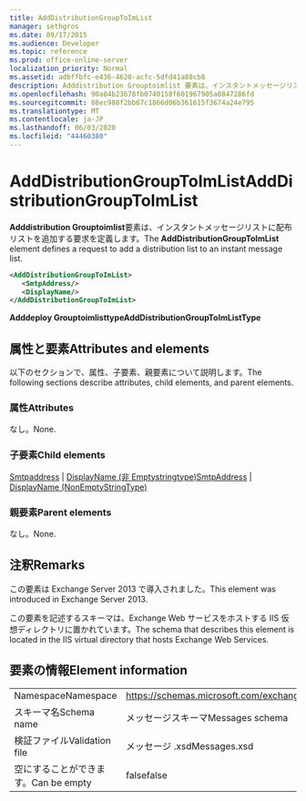 ```yaml
---
title: AddDistributionGroupToImList
manager: sethgros
ms.date: 09/17/2015
ms.audience: Developer
ms.topic: reference
ms.prod: office-online-server
localization_priority: Normal
ms.assetid: adbffbfc-e436-4620-acfc-5dfd41a88cb8
description: Adddistribution Grouptoimlist 要素は、インスタントメッセージリストに配布リストを追加する要求を定義します。
ms.openlocfilehash: 90a84b23678fb0740158f601967905a8847286fd
ms.sourcegitcommit: 88ec988f2bb67c1866d06b361615f3674a24e795
ms.translationtype: MT
ms.contentlocale: ja-JP
ms.lasthandoff: 06/03/2020
ms.locfileid: "44460380"
---
```

# <a name="adddistributiongrouptoimlist"></a><span data-ttu-id="161a6-103">AddDistributionGroupToImList</span><span class="sxs-lookup"><span data-stu-id="161a6-103">AddDistributionGroupToImList</span></span>

<span data-ttu-id="161a6-104">**Adddistribution Grouptoimlist**要素は、インスタントメッセージリストに配布リストを追加する要求を定義します。</span><span class="sxs-lookup"><span data-stu-id="161a6-104">The **AddDistributionGroupToImList** element defines a request to add a distribution list to an instant message list.</span></span> 
  
```XML
<AddDistributionGroupToImList>
   <SmtpAddress/>
   <DisplayName/>
</AddDistributionGroupToImList>
```

 <span data-ttu-id="161a6-105">**Adddeploy Grouptoimlisttype**</span><span class="sxs-lookup"><span data-stu-id="161a6-105">**AddDistributionGroupToImListType**</span></span>
## <a name="attributes-and-elements"></a><span data-ttu-id="161a6-106">属性と要素</span><span class="sxs-lookup"><span data-stu-id="161a6-106">Attributes and elements</span></span>

<span data-ttu-id="161a6-107">以下のセクションで、属性、子要素、親要素について説明します。</span><span class="sxs-lookup"><span data-stu-id="161a6-107">The following sections describe attributes, child elements, and parent elements.</span></span>
  
### <a name="attributes"></a><span data-ttu-id="161a6-108">属性</span><span class="sxs-lookup"><span data-stu-id="161a6-108">Attributes</span></span>

<span data-ttu-id="161a6-109">なし。</span><span class="sxs-lookup"><span data-stu-id="161a6-109">None.</span></span>
  
### <a name="child-elements"></a><span data-ttu-id="161a6-110">子要素</span><span class="sxs-lookup"><span data-stu-id="161a6-110">Child elements</span></span>

<span data-ttu-id="161a6-111">[Smtpaddress](smtpaddress.md)  | [DisplayName (非 Emptystringtype)](displayname-nonemptystringtype.md)</span><span class="sxs-lookup"><span data-stu-id="161a6-111">[SmtpAddress](smtpaddress.md) | [DisplayName (NonEmptyStringType)](displayname-nonemptystringtype.md)</span></span>
  
### <a name="parent-elements"></a><span data-ttu-id="161a6-112">親要素</span><span class="sxs-lookup"><span data-stu-id="161a6-112">Parent elements</span></span>

<span data-ttu-id="161a6-113">なし。</span><span class="sxs-lookup"><span data-stu-id="161a6-113">None.</span></span>
  
## <a name="remarks"></a><span data-ttu-id="161a6-114">注釈</span><span class="sxs-lookup"><span data-stu-id="161a6-114">Remarks</span></span>

<span data-ttu-id="161a6-115">この要素は Exchange Server 2013 で導入されました。</span><span class="sxs-lookup"><span data-stu-id="161a6-115">This element was introduced in Exchange Server 2013.</span></span>
  
<span data-ttu-id="161a6-116">この要素を記述するスキーマは、Exchange Web サービスをホストする IIS 仮想ディレクトリに置かれています。</span><span class="sxs-lookup"><span data-stu-id="161a6-116">The schema that describes this element is located in the IIS virtual directory that hosts Exchange Web Services.</span></span>
  
## <a name="element-information"></a><span data-ttu-id="161a6-117">要素の情報</span><span class="sxs-lookup"><span data-stu-id="161a6-117">Element information</span></span>

|||
|:-----|:-----|
|<span data-ttu-id="161a6-118">Namespace</span><span class="sxs-lookup"><span data-stu-id="161a6-118">Namespace</span></span>  <br/> |https://schemas.microsoft.com/exchange/services/2006/messages  <br/> |
|<span data-ttu-id="161a6-119">スキーマ名</span><span class="sxs-lookup"><span data-stu-id="161a6-119">Schema name</span></span>  <br/> |<span data-ttu-id="161a6-120">メッセージスキーマ</span><span class="sxs-lookup"><span data-stu-id="161a6-120">Messages schema</span></span>  <br/> |
|<span data-ttu-id="161a6-121">検証ファイル</span><span class="sxs-lookup"><span data-stu-id="161a6-121">Validation file</span></span>  <br/> |<span data-ttu-id="161a6-122">メッセージ .xsd</span><span class="sxs-lookup"><span data-stu-id="161a6-122">Messages.xsd</span></span>  <br/> |
|<span data-ttu-id="161a6-123">空にすることができます。</span><span class="sxs-lookup"><span data-stu-id="161a6-123">Can be empty</span></span>  <br/> |<span data-ttu-id="161a6-124">false</span><span class="sxs-lookup"><span data-stu-id="161a6-124">false</span></span>  <br/> |
   

